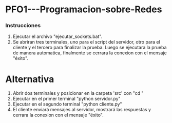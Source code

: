 # PFO1---Programacion-sobre-Redes

### Instrucciones
1. Ejecutar el archivo "ejecutar_sockets.bat".
2. Se abriran tres terminales, uno para el script del servidor, otro para el cliente y el tercero para finalizar la prueba. Luego se ejecutara la prueba de manera automatica, finalmente se cerrara la conexion con el mensaje "éxito".

# Alternativa
1. Abrir dos terminales y posicionar en la carpeta 'src' con "cd <ruta>"
2. Ejecutar en el primer terminal "python servidor.py"
3. Ejecutar en el segundo terminal "python cliente.py"
4. El cliente enviará mensajes al servidor, mostrará las respuestas y cerrara la conexion con el mensaje "éxito".
